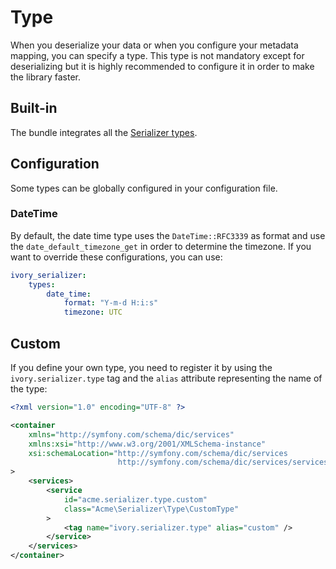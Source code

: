 # Type

When you deserialize your data or when you configure your metadata mapping, you can specify a type. This type is not 
mandatory except for deserializing but it is highly recommended to configure it in order to make the library faster.

## Built-in

The bundle integrates all the [Serializer types](https://github.com/egeloen/ivory-serializer/blob/master/doc/type.md).

## Configuration

Some types can be globally configured in your configuration file.

### DateTime

By default, the date time type uses the `DateTime::RFC3339` as format and use the `date_default_timezone_get` in order 
to determine the timezone. If you want to override these configurations, you can use:

``` yaml
ivory_serializer:
    types:
        date_time:
            format: "Y-m-d H:i:s"
            timezone: UTC
```

## Custom

If you define your own type, you need to register it by using the `ivory.serializer.type` tag and the `alias` 
attribute representing the name of the type:

``` xml
<?xml version="1.0" encoding="UTF-8" ?>

<container
    xmlns="http://symfony.com/schema/dic/services"
    xmlns:xsi="http://www.w3.org/2001/XMLSchema-instance"
    xsi:schemaLocation="http://symfony.com/schema/dic/services
                        http://symfony.com/schema/dic/services/services-1.0.xsd"
>
    <services>
        <service
            id="acme.serializer.type.custom"
            class="Acme\Serializer\Type\CustomType"
        >
            <tag name="ivory.serializer.type" alias="custom" />
        </service>
    </services>
</container>
```
